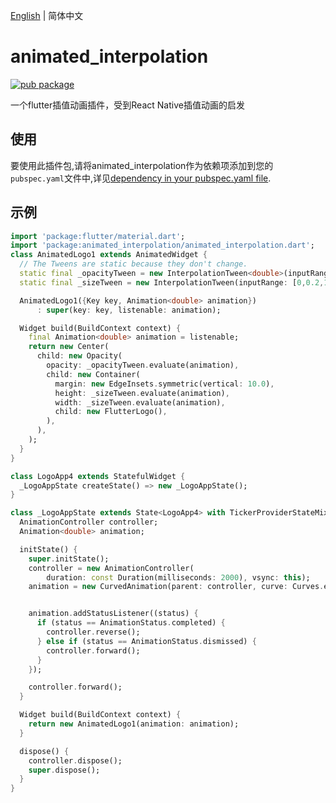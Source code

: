[English](./README.md) | 简体中文

# animated_interpolation

[![pub package](https://img.shields.io/pub/v/animated_interpolation.svg)](https://pub.dartlang.org/packages/animated_interpolation)

一个flutter插值动画插件，受到React Native插值动画的启发


## 使用
要使用此插件包,请将animated_interpolation作为依赖项添加到您的`pubspec.yaml`文件中,详见[dependency in your pubspec.yaml file](https://flutter.io/platform-plugins/).

## 示例

``` dart
import 'package:flutter/material.dart';
import 'package:animated_interpolation/animated_interpolation.dart';
class AnimatedLogo1 extends AnimatedWidget {
  // The Tweens are static because they don't change.
  static final _opacityTween = new InterpolationTween<double>(inputRange: [0,0.2,1], outputRange: [0,0.5,1]);
  static final _sizeTween = new InterpolationTween(inputRange: [0,0.2,1], outputRange: [0,250,300]);

  AnimatedLogo1({Key key, Animation<double> animation})
      : super(key: key, listenable: animation);

  Widget build(BuildContext context) {
    final Animation<double> animation = listenable;
    return new Center(
      child: new Opacity(
        opacity: _opacityTween.evaluate(animation),
        child: new Container(
          margin: new EdgeInsets.symmetric(vertical: 10.0),
          height: _sizeTween.evaluate(animation),
          width: _sizeTween.evaluate(animation),
          child: new FlutterLogo(),
        ),
      ),
    );
  }
}

class LogoApp4 extends StatefulWidget {
  _LogoAppState createState() => new _LogoAppState();
}

class _LogoAppState extends State<LogoApp4> with TickerProviderStateMixin {
  AnimationController controller;
  Animation<double> animation;

  initState() {
    super.initState();
    controller = new AnimationController(
        duration: const Duration(milliseconds: 2000), vsync: this);
    animation = new CurvedAnimation(parent: controller, curve: Curves.easeIn);


    animation.addStatusListener((status) {
      if (status == AnimationStatus.completed) {
        controller.reverse();
      } else if (status == AnimationStatus.dismissed) {
        controller.forward();
      }
    });

    controller.forward();
  }

  Widget build(BuildContext context) {
    return new AnimatedLogo1(animation: animation);
  }

  dispose() {
    controller.dispose();
    super.dispose();
  }
}
```